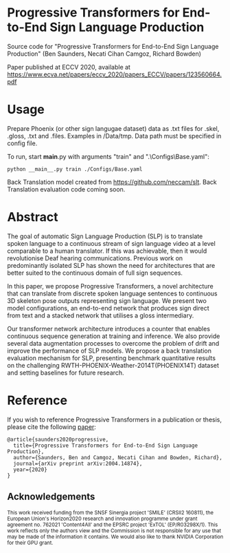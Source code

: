 # Progressive Transformers for End-to-End Sign Language Production

Source code for "Progressive Transformers for End-to-End Sign Language Production" (Ben Saunders, Necati Cihan Camgoz, Richard Bowden) 

Paper published at ECCV 2020, available at https://www.ecva.net/papers/eccv_2020/papers_ECCV/papers/123560664.pdf


# Usage

Prepare Phoenix (or other sign langugae dataset) data as .txt files for .skel, .gloss, .txt and .files. Examples in /Data/tmp. Data path must be specified in config file.

To run, start __main__.py with arguments "train" and ".\Configs\Base.yaml":

`python __main__.py train ./Configs/Base.yaml` 

Back Translation model created from https://github.com/neccam/slt. Back Translation evaluation code coming soon.

# Abstract

The goal of automatic Sign Language Production (SLP) is to translate spoken language to a continuous stream of sign language video at a level comparable to a human translator. If this was achievable, then it would revolutionise Deaf hearing communications. Previous work on predominantly isolated SLP has shown the need for architectures that are better suited to the continuous domain of full sign sequences.

In this paper, we propose Progressive Transformers, a novel architecture that can translate from discrete spoken language sentences to continuous 3D skeleton pose outputs representing sign language. We present two model configurations, an end-to-end network that produces sign direct from text and a stacked network that utilises a gloss intermediary.

Our transformer network architecture introduces a counter that enables continuous sequence generation at training and inference. We also provide several data augmentation processes to overcome the problem of drift and improve the performance of SLP models. We propose a back translation evaluation mechanism for SLP, presenting benchmark quantitative results on the challenging RWTH-PHOENIX-Weather-2014T(PHOENIX14T) dataset and setting baselines for future research.


# Reference

If you wish to reference Progressive Transformers in a publication or thesis, please cite the following [paper](https://arxiv.org/abs/2004.14874):

```
@article{saunders2020progressive,
  title={Progressive Transformers for End-to-End Sign Language Production},
  author={Saunders, Ben and Camgoz, Necati Cihan and Bowden, Richard},
  journal={arXiv preprint arXiv:2004.14874},
  year={2020}
}
```

## Acknowledgements
<sub>This work received funding from the SNSF Sinergia project 'SMILE' (CRSII2 160811), the European Union's Horizon2020 research and innovation programme under grant agreement no. 762021 'Content4All' and the EPSRC project 'ExTOL' (EP/R03298X/1). This work reflects only the authors view and the Commission is not responsible for any use that may be made of the information it contains. We would also like to thank NVIDIA Corporation for their GPU grant. </sub>
